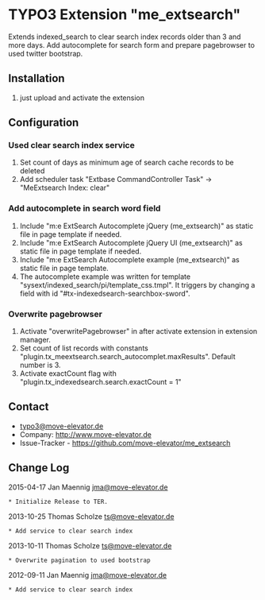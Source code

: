 # TYPO3 Extension "me_extsearch"

Extends indexed_search to clear search index records older than 3 and more days. Add autocomplete for search form and prepare pagebrowser to used twitter bootstrap.

## Installation

1. just upload and activate the extension 

## Configuration

### Used clear search index service

1. Set count of days as minimum age of search cache records to be deleted
2. Add scheduler task "Extbase CommandController Task" -> "MeExtsearch Index: clear"

### Add autocomplete in search word field

1. Include "m:e ExtSearch Autocomplete jQuery (me_extsearch)" as static file in page template if needed.
2. Include "m:e ExtSearch Autocomplete jQuery UI (me_extsearch)" as static file in page template if needed.
3. Include "m:e ExtSearch Autocomplete example (me_extsearch)" as static file in page template.
4. The autocomplete example was written for template "sysext/indexed_search/pi/template_css.tmpl". It triggers by changing a field with id "#tx-indexedsearch-searchbox-sword".

### Overwrite pagebrowser

1. Activate "overwritePagebrowser" in after activate extension in extension manager.
2. Set count of list records with constants "plugin.tx_meextsearch.search_autocomplet.maxResults". Default number is 3.
3. Activate exactCount flag with "plugin.tx_indexedsearch.search.exactCount = 1"

## Contact

* typo3@move-elevator.de
* Company: http://www.move-elevator.de
* Issue-Tracker - https://github.com/move-elevator/me_extsearch

## Change Log

2015-04-17 Jan Maennig <jma@move-elevator.de>

	* Initialize Release to TER.

2013-10-25 Thomas Scholze <ts@move-elevator.de>

	* Add service to clear search index 

2013-10-11 Thomas Scholze <ts@move-elevator.de>

	* Overwrite pagination to used bootstrap

2012-09-11 Jan Maennig <jma@move-elevator.de>

	* Add service to clear search index 